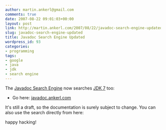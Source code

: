 ```yaml
---
author: martin.ankerl@gmail.com
comments: true
date: 2007-08-22 09:01:03+00:00
layout: post
link: http://martin.ankerl.com/2007/08/22/javadoc-search-engine-updated/
slug: javadoc-search-engine-updated
title: Javadoc Search Engine Updated
wordpress_id: 93
categories:
- programming
tags:
- google
- java
- jdk
- search engine
---
```


The [Javadoc Search Engine](http://javadoc.ankerl.com/) now searches [JDK 7](https://jdk7.dev.java.net/) too:





  * Go here: [javadoc.ankerl.com](http://javadoc.ankerl.com/)



It's still a draft, so the documentation is surely subject to change. You can also use the search directly from here:

  
    
    
    
    
  
  

happy hacking!
